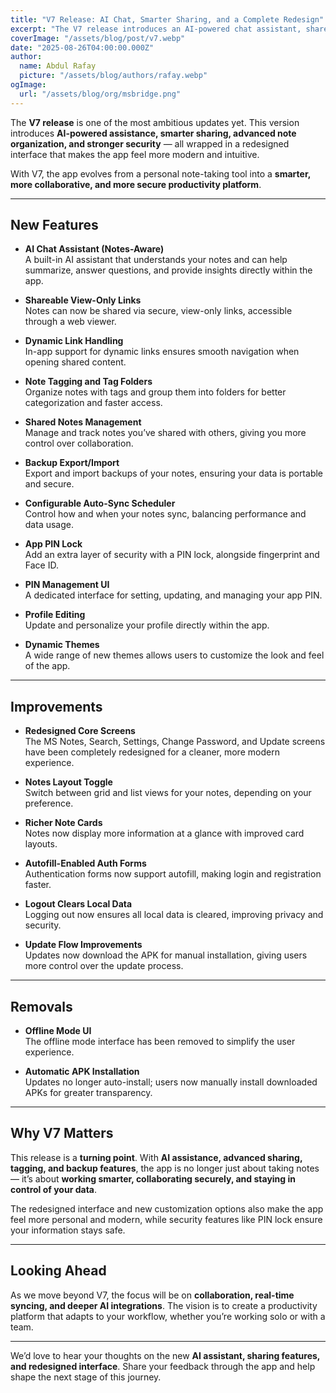 ```yaml
---
title: "V7 Release: AI Chat, Smarter Sharing, and a Complete Redesign"
excerpt: "The V7 release introduces an AI-powered chat assistant, shareable note links, tagging and backup features, PIN lock security, and a redesigned interface. This update transforms the app into a smarter, more secure, and more collaborative productivity tool."
coverImage: "/assets/blog/post/v7.webp"
date: "2025-08-26T04:00:00.000Z"
author:
  name: Abdul Rafay
  picture: "/assets/blog/authors/rafay.webp"
ogImage:
  url: "/assets/blog/org/msbridge.png"
---
```


The **V7 release** is one of the most ambitious updates yet. This version introduces **AI-powered assistance, smarter sharing, advanced note organization, and stronger security** — all wrapped in a redesigned interface that makes the app feel more modern and intuitive.  

With V7, the app evolves from a personal note-taking tool into a **smarter, more collaborative, and more secure productivity platform**.  

---

## New Features  

- **AI Chat Assistant (Notes-Aware)**  
  A built-in AI assistant that understands your notes and can help summarize, answer questions, and provide insights directly within the app.  

- **Shareable View-Only Links**  
  Notes can now be shared via secure, view-only links, accessible through a web viewer.  

- **Dynamic Link Handling**  
  In-app support for dynamic links ensures smooth navigation when opening shared content.  

- **Note Tagging and Tag Folders**  
  Organize notes with tags and group them into folders for better categorization and faster access.  

- **Shared Notes Management**  
  Manage and track notes you’ve shared with others, giving you more control over collaboration.  

- **Backup Export/Import**  
  Export and import backups of your notes, ensuring your data is portable and secure.  

- **Configurable Auto-Sync Scheduler**  
  Control how and when your notes sync, balancing performance and data usage.  

- **App PIN Lock**  
  Add an extra layer of security with a PIN lock, alongside fingerprint and Face ID.  

- **PIN Management UI**  
  A dedicated interface for setting, updating, and managing your app PIN.  

- **Profile Editing**  
  Update and personalize your profile directly within the app.  

- **Dynamic Themes**  
  A wide range of new themes allows users to customize the look and feel of the app.  

---

## Improvements  

- **Redesigned Core Screens**  
  The MS Notes, Search, Settings, Change Password, and Update screens have been completely redesigned for a cleaner, more modern experience.  

- **Notes Layout Toggle**  
  Switch between grid and list views for your notes, depending on your preference.  

- **Richer Note Cards**  
  Notes now display more information at a glance with improved card layouts.  

- **Autofill-Enabled Auth Forms**  
  Authentication forms now support autofill, making login and registration faster.  

- **Logout Clears Local Data**  
  Logging out now ensures all local data is cleared, improving privacy and security.  

- **Update Flow Improvements**  
  Updates now download the APK for manual installation, giving users more control over the update process.  

---

## Removals  

- **Offline Mode UI**  
  The offline mode interface has been removed to simplify the user experience.  

- **Automatic APK Installation**  
  Updates no longer auto-install; users now manually install downloaded APKs for greater transparency.  

---

## Why V7 Matters  

This release is a **turning point**. With **AI assistance, advanced sharing, tagging, and backup features**, the app is no longer just about taking notes — it’s about **working smarter, collaborating securely, and staying in control of your data**.  

The redesigned interface and new customization options also make the app feel more personal and modern, while security features like PIN lock ensure your information stays safe.  

---

## Looking Ahead  

As we move beyond V7, the focus will be on **collaboration, real-time syncing, and deeper AI integrations**. The vision is to create a productivity platform that adapts to your workflow, whether you’re working solo or with a team.  

---

We’d love to hear your thoughts on the new **AI assistant, sharing features, and redesigned interface**. Share your feedback through the app and help shape the next stage of this journey.
